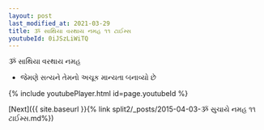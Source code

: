 ```yaml
---
layout: post
last_modified_at: 2021-03-29
title: ૐ સાથિયા વરથાય નમહ ૧૧ ટાઈમ્સ
youtubeId: 0iJSzLiWiTQ
---
```

 
 
 ૐ સાથિયા વરથાય નમહ  
 
 -  જેમણે સત્યને તેમનો અચૂક માન્યતા બનાવ્યો છે 
 
  
 
  
 
 
 
 
 
 


{% include youtubePlayer.html id=page.youtubeId %}
 
[Next]({{ site.baseurl }}{% link  split2/_posts/2015-04-03-ૐ સુચાયે નમહ ૧૧ ટાઈમ્સ.md%})
 
